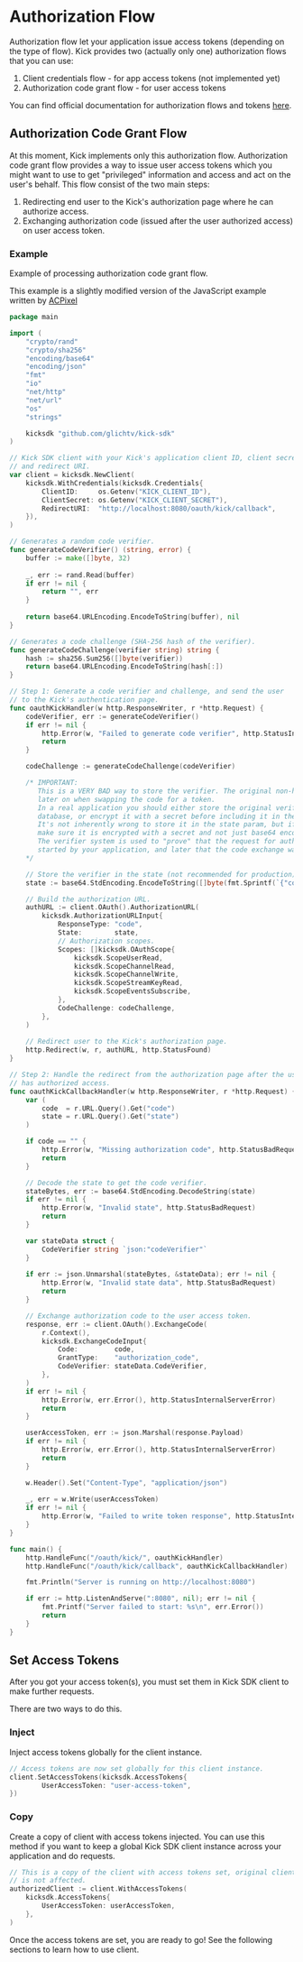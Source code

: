 # Authorization Flow

Authorization flow let your application issue access tokens (depending on the type of flow). Kick provides two
(actually only one) authorization flows that you can use:
1. Client credentials flow - for app access tokens (not implemented yet)
2. Authorization code grant flow - for user access tokens

You can find official documentation for authorization flows and tokens [here](https://docs.kick.com/getting-started/generating-tokens-oauth2-flow).

## Authorization Code Grant Flow

At this moment, Kick implements only this authorization flow. Authorization code grant flow provides a way to issue user
access tokens which you might want to use to get "privileged" information and access and act on the user's behalf.
This flow consist of the two main steps:
1. Redirecting end user to the Kick's authorization page where he can authorize access.
2. Exchanging authorization code (issued after the user authorized access) on user access token.

### Example

Example of processing authorization code grant flow.

This example is a slightly modified version of the JavaScript example written by [ACPixel](https://gist.github.com/ACPixel/bd71dc716126153e04e41700e8a8820e)

```go
package main

import (
	"crypto/rand"
	"crypto/sha256"
	"encoding/base64"
	"encoding/json"
	"fmt"
	"io"
	"net/http"
	"net/url"
	"os"
	"strings"

	kicksdk "github.com/glichtv/kick-sdk"
)

// Kick SDK client with your Kick's application client ID, client secret
// and redirect URI.
var client = kicksdk.NewClient(
	kicksdk.WithCredentials(kicksdk.Credentials{
		ClientID:     os.Getenv("KICK_CLIENT_ID"),
		ClientSecret: os.Getenv("KICK_CLIENT_SECRET"),
		RedirectURI:  "http://localhost:8080/oauth/kick/callback",
	}),
)

// Generates a random code verifier.
func generateCodeVerifier() (string, error) {
	buffer := make([]byte, 32)
	
	_, err := rand.Read(buffer)
	if err != nil {
		return "", err
	}
	
	return base64.URLEncoding.EncodeToString(buffer), nil
}

// Generates a code challenge (SHA-256 hash of the verifier).
func generateCodeChallenge(verifier string) string {
	hash := sha256.Sum256([]byte(verifier))
	return base64.URLEncoding.EncodeToString(hash[:])
}

// Step 1: Generate a code verifier and challenge, and send the user
// to the Kick's authentication page.
func oauthKickHandler(w http.ResponseWriter, r *http.Request) {
	codeVerifier, err := generateCodeVerifier()
	if err != nil {
		http.Error(w, "Failed to generate code verifier", http.StatusInternalServerError)
		return
	}

	codeChallenge := generateCodeChallenge(codeVerifier)

	/* IMPORTANT:
	   This is a VERY BAD way to store the verifier. The original non-hashed verifier is needed,
	   later on when swapping the code for a token.
	   In a real application you should either store the original verifier in your own
	   database, or encrypt it with a secret before including it in the state.
	   It's not inherently wrong to store it in the state param, but if you do,
	   make sure it is encrypted with a secret and not just base64 encoded.
	   The verifier system is used to "prove" that the request for authorization was
	   started by your application, and later that the code exchange was also by your application.
	*/

	// Store the verifier in the state (not recommended for production).
	state := base64.StdEncoding.EncodeToString([]byte(fmt.Sprintf(`{"codeVerifier":"%s"}`, codeVerifier)))

	// Build the authorization URL.
	authURL := client.OAuth().AuthorizationURL(
		kicksdk.AuthorizationURLInput{
			ResponseType: "code",
			State:        state,
			// Authorization scopes.
			Scopes: []kicksdk.OAuthScope{
				kicksdk.ScopeUserRead,
				kicksdk.ScopeChannelRead,
				kicksdk.ScopeChannelWrite,
				kicksdk.ScopeStreamKeyRead,
				kicksdk.ScopeEventsSubscribe,
			},
			CodeChallenge: codeChallenge,
		},
	)
	
	// Redirect user to the Kick's authorization page.
	http.Redirect(w, r, authURL, http.StatusFound)
}

// Step 2: Handle the redirect from the authorization page after the user
// has authorized access.
func oauthKickCallbackHandler(w http.ResponseWriter, r *http.Request) {
	var (
		code  = r.URL.Query().Get("code")
		state = r.URL.Query().Get("state")	
	)

	if code == "" {
		http.Error(w, "Missing authorization code", http.StatusBadRequest)
		return
	}

	// Decode the state to get the code verifier.
	stateBytes, err := base64.StdEncoding.DecodeString(state)
	if err != nil {
		http.Error(w, "Invalid state", http.StatusBadRequest)
		return
	}

	var stateData struct {
		CodeVerifier string `json:"codeVerifier"`
	}
	
	if err := json.Unmarshal(stateBytes, &stateData); err != nil {
		http.Error(w, "Invalid state data", http.StatusBadRequest)
		return
	}

	// Exchange authorization code to the user access token.  
	response, err := client.OAuth().ExchangeCode(
		r.Context(),
		kicksdk.ExchangeCodeInput{
			Code:         code,
			GrantType:    "authorization_code",
			CodeVerifier: stateData.CodeVerifier,
		},
	)
	if err != nil {
		http.Error(w, err.Error(), http.StatusInternalServerError)
		return
	}

	userAccessToken, err := json.Marshal(response.Payload)
	if err != nil {
		http.Error(w, err.Error(), http.StatusInternalServerError)
		return
	}

	w.Header().Set("Content-Type", "application/json")
	
	_, err = w.Write(userAccessToken)
	if err != nil {
		http.Error(w, "Failed to write token response", http.StatusInternalServerError)
	}
}

func main() {
	http.HandleFunc("/oauth/kick/", oauthKickHandler)
	http.HandleFunc("/oauth/kick/callback", oauthKickCallbackHandler)

	fmt.Println("Server is running on http://localhost:8080")

	if err := http.ListenAndServe(":8080", nil); err != nil {
		fmt.Printf("Server failed to start: %s\n", err.Error())
		return
	}
}
```

## Set Access Tokens

After you got your access token(s), you must set them in Kick SDK client to make further requests.

There are two ways to do this.

### Inject

Inject access tokens globally for the client instance.

```go
// Access tokens are now set globally for this client instance.  
client.SetAccessTokens(kicksdk.AccessTokens{
		UserAccessToken: "user-access-token",
})
```

### Copy

Create a copy of client with access tokens injected. You can use this method if you want to keep a global
Kick SDK client instance across your application and do requests.

```go
// This is a copy of the client with access tokens set, original client
// is not affected.
authorizedClient := client.WithAccessTokens(
	kicksdk.AccessTokens{
		UserAccessToken: userAccessToken,
	},
)
```

Once the access tokens are set, you are ready to go! See the following sections to learn how to use client.
